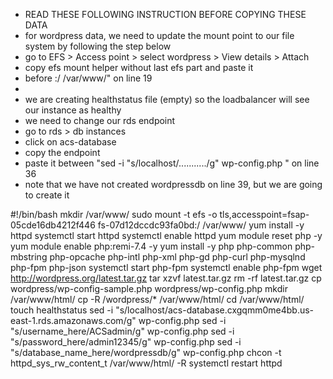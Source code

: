 - READ THESE FOLLOWING INSTRUCTION BEFORE COPYING THESE DATA
- for wordpress data, we need to update the mount point to our file system by following the step below
-  go to EFS > Access point > select wordpress >  View details > Attach 
- copy efs mount helper without last efs part and paste it
- before :/ /var/www/" on line 19
- 
- we are creating healthstatus file (empty) so the loadbalancer will see our instance as healthy
- we need to change our rds endpoint
- go to rds > db instances
- click on acs-database
- copy the endpoint
- paste it between "sed -i "s/localhost/.........../g" wp-config.php " on line 36
- note that we have not created wordpressdb on line 39, but we are going to create it



#!/bin/bash
mkdir /var/www/
sudo mount -t efs -o tls,accesspoint=fsap-05cde16db4212f446 fs-07d12dccdc93fa0bd:/ /var/www/
yum install -y httpd 
systemctl start httpd
systemctl enable httpd
yum module reset php -y
yum module enable php:remi-7.4 -y
yum install -y php php-common php-mbstring php-opcache php-intl php-xml php-gd php-curl php-mysqlnd php-fpm php-json
systemctl start php-fpm
systemctl enable php-fpm
wget http://wordpress.org/latest.tar.gz
tar xzvf latest.tar.gz
rm -rf latest.tar.gz
cp wordpress/wp-config-sample.php wordpress/wp-config.php
mkdir /var/www/html/
cp -R /wordpress/* /var/www/html/
cd /var/www/html/
touch healthstatus
sed -i "s/localhost/acs-database.cxgqmm0me4bb.us-east-1.rds.amazonaws.com/g" wp-config.php 
sed -i "s/username_here/ACSadmin/g" wp-config.php 
sed -i "s/password_here/admin12345/g" wp-config.php 
sed -i "s/database_name_here/wordpressdb/g" wp-config.php 
chcon -t httpd_sys_rw_content_t /var/www/html/ -R
systemctl restart httpd
